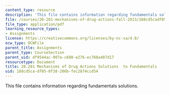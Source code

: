 ```yaml
---
content_type: resource
description: 'This file contains information regarding fundamentals solutions. '
file: /courses/20-201-mechanisms-of-drug-actions-fall-2013/188cd5cadf050f38206bfec2874ccd54_MIT20_201F13_Fndametls_Sol.pdf
file_type: application/pdf
learning_resource_types:
- Assignments
license: https://creativecommons.org/licenses/by-nc-sa/4.0/
ocw_type: OCWFile
parent_title: Assignments
parent_type: CourseSection
parent_uid: df9544ac-907a-c680-e276-ec760a407d17
resourcetype: Document
title: 20.201 Mechanisms of Drug Actions Solutions  to Fundamentals
uid: 188cd5ca-df05-0f38-206b-fec2874ccd54
---
```

This file contains information regarding fundamentals solutions. 